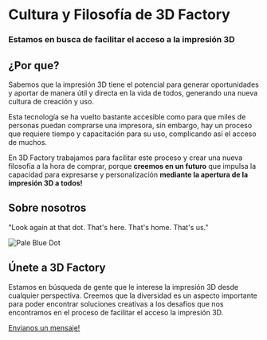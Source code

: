 # Cultura y Filosofía de 3D Factory

### Estamos en busca de facilitar el acceso a la impresión 3D

## ¿Por que?

Sabemos que la impresión 3D tiene el potencial para generar oportunidades y aportar de manera útil y directa en la vida de todos, generando una nueva cultura de creación y uso.

Esta tecnología se ha vuelto bastante accesible como para que miles de personas puedan comprarse una impresora, sin embargo, hay un proceso que requiere tiempo y capacitación para su uso, complicando así el acceso de muchos.

En 3D Factory trabajamos para facilitar este proceso y crear una nueva filosofía a la hora de comprar, porque **creemos en un futuro** que impulsa la capacidad para expresarse y personalización **mediante la apertura de la impresión 3D a todos!**

## Sobre nosotros

"Look again at that dot. That's here. That's home. That's us."

![Pale Blue Dot](https://pbs.twimg.com/media/FMVwVpHVkAMq2u9.jpg)

## Únete a 3D Factory

Estamos en búsqueda de gente que le interese la impresión 3D desde cualquier perspectiva. Creemos que la diversidad es un aspecto importante para poder encontrar soluciones creativas a los desafíos que nos encontramos en el proceso de facilitar el acceso la impresión 3D.

[Envianos un mensaje!](https://www.linkedin.com/in/daniel-sateler/)
